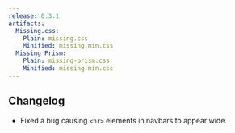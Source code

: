 ```yaml
---
release: 0.3.1
artifacts:
  Missing.css:
    Plain: missing.css
    Minified: missing.min.css
  Missing Prism:
    Plain: missing-prism.css
    Minified: missing.min.css
---
```


## Changelog

 - Fixed a bug causing `<hr>` elements in navbars to appear wide.
